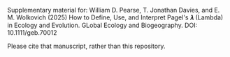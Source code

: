 Supplementary material for:
William D. Pearse, T. Jonathan Davies, and E. M. Wolkovich (2025) How to Define, Use, and Interpret Pagel's 𝝀 (Lambda) in Ecology and Evolution. GLobal Ecology and Biogeography. DOI: 10.1111/geb.70012

Please cite that manuscript, rather than this repository.